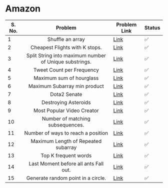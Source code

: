 # Amazon

| S. No. | Problem | Problem Link | Status |
| ------ |:---:| --- | --- |
| 1 | Shuffle an array | [Link](https://leetcode.com/problems/shuffle-an-array/) | ✅ |
| 2 | Cheapest Flights with K stops. | [Link](https://leetcode.com/problems/cheapest-flights-within-k-stops/) | ✅ |
| 3 | Split String into maximum number of Unique substrings. | [Link](https://leetcode.com/problems/split-a-string-into-the-max-number-of-unique-substrings/) | ✅ |
| 4 | Tweet Count per Frequency | [Link](https://leetcode.com/problems/tweet-counts-per-frequency/) | ✅ |
| 5 | Maximum sum of hourglass | [Link](https://leetcode.com/problems/maximum-sum-of-an-hourglass/) | ✅ |
| 6 | Maximum Subarray min product | [Link](https://leetcode.com/problems/maximum-subarray-min-product/) | ✅ |
| 7 | Dota2 Senate | [Link](https://leetcode.com/problems/dota2-senate/) | ✅ |
| 8 | Destroying Asteroids | [Link](https://leetcode.com/problems/destroying-asteroids/) | ✅ |
| 9 | Most Popular Video Creator | [Link](https://leetcode.com/problems/most-popular-video-creator/) | ✅ |
| 10 | Number of matching subsequences. | [Link](https://leetcode.com/problems/number-of-matching-subsequences/) | ✅ |
| 11 | Number of ways to reach a position | [Link](https://leetcode.com/problems/number-of-ways-to-reach-a-position-after-exactly-k-steps/) | ✅ |
| 12 | Maximum Length of Repeated subarray | [Link](https://leetcode.com/problems/maximum-length-of-repeated-subarray/) | ✅ |
| 13 | Top K frequent words | [Link](https://leetcode.com/problems/top-k-frequent-words/) | ✅ |
| 14 | Last Moment before all ants Fall out. | [Link](https://leetcode.com/problems/last-moment-before-all-ants-fall-out-of-a-plank/) | ✅ |
| 15 | Generate random point in a circle. | [Link](https://leetcode.com/problems/generate-random-point-in-a-circle/) | ✅ |



